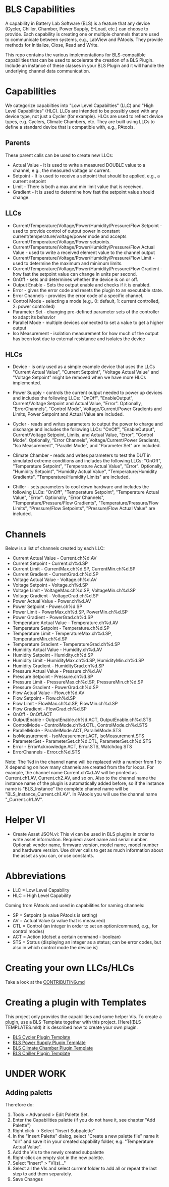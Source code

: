 # BLS Capabilities

A capability in Battery Lab Software (BLS) is a feature that any device (Cycler, Chiller, Chamber, Power Supply, E-Load, etc.) can choose to provide. Each capability is creating one or multiple channels that are used to communicate between systems, e.g., LabView and PAtools. They provide methods for Initialize, Close, Read and Write.

This repo contains the various implementations for BLS-compatible capabilities that can be used to accelerate the creation of a BLS Plugin. Include an instance of these classes in your BLS Plugin and it will handle the underlying channel data communication.

# Capabilities

We categorize capabilties into "Low Level Capabilties" (LLC) and "High Level Capabilities" (HLC). LLCs are intended to be possibly used with any device type, not just a Cycler (for example).
HLCs are used to reflect device types, e.g. Cyclers, Climate Chambers, etc. They are built using LLCs to define a standard device that is compatible with, e.g., PAtools.

## Parents
These parent calls can be used to create new LLCs:
* Actual Value - It is used to write a measured DOUBLE value to a channel, e.g., the measured voltage or current. 
* Setpoint - It is used to receive a setpoint that should be applied, e.g., a current setpoint
* Limit - There is both a max and min limit value that is received.
* Gradient - It is used to determine how fast the setpoint value should change.

## LLCs
* Current/Temperature/Voltage/Power/Humidity/Pressure/Flow Setpoint - used to provide control of output power in constant current/temperature/voltage/power mode and accepts Current/Temperature/Voltage/Power setpoints.
* Current/Temperature/Voltage/Power/Humidity/Pressure/Flow Actual Value - used to write a received element value to the channel output
* Current/Temperature/Voltage/Power/Humidity/Pressure/Flow Limit - used to determine the maximum and minimum limits.
* Current/Temperature/Voltage/Power/Humidity/Pressure/Flow Gradient - how fast the setpoint value can change in units per second. 
* OnOff - sets and determines whether the device is on or off.
* Output Enable - Sets the output enable and checks if it is enabled. 
* Error - gives the error code and resets the plugin to an executable state.
* Error Channels - provides the error code of a specific channel. 
* Control Mode - selecting a mode (e.g,. 0: default, 1: current controlled, 2: power controlled)
* Parameter Set - changing pre-defined parameter sets of the controller to adapt its behavior
* Parallel Mode - multiple devices connected to set a value to get a higher output
* Iso Measurement - isolation measurement for how much of the output has been lost due to external resistance and isolates the device

## HLCs
* Device - is only used as a simple example device that uses the LLCs "Current Actual Value", "Current Setpoint", "Voltage Actual Value" and "Voltage Setpoint" might be removed when we have more HLCs implemented.

* Power Supply - controls the current output needed to power up devices and includes the following LLCs: "OnOff", "EnableOutput", Current/Voltage Setpoint and Actual Value, "Error". Optionally, "ErrorChannels", "Control Mode", Voltage/Current/Power Gradients and Limits, Power Setpoint and Actual Value are included. 

* Cycler - reads and writes parameters to output the power to charge and discharge and includes the following LLCs: "OnOff", "EnableOutput", Current/Voltage Setpoint, Limits, and Actual Value, "Error", "Control Mode". Optionally, "Error Channels", Voltage/Current/Power Gradients, "Iso Measurement", "Parallel Mode", and "Parameter Set" are included.

* Climate Chamber - reads and writes parameters to test the DUT in simulated extreme conditions and includes the following LLCs: "OnOff", "Temperature Setpoint", "Temperature Actual Value", "Error". Optionally, "Humidity Setpoint", "Humidity Actual Value", "Temperature/Humidity Gradients", "Temperature/Humidity Limits" are included.

* Chiller - sets parameters to cool down hardware and includes the following LLCs: "OnOff", "Temperature Setpoint", "Temperature Actual Value", "Error". Optionally, "Error Channels", "Temperature/Pressure/Flow Gradients", "Temperature/Pressure/Flow Limits", "Pressure/Flow Setpoints", "Pressure/Flow Actual Value" are included.

# Channels

Below is a list of channels created by each LLC:

* Current Actual Value - Current.ch%d.AV
* Current Setpoint - Current.ch%d.SP
* Current Limit - CurrentMax.ch%d.SP, CurrentMin.ch%d.SP
* Current Gradient - CurrentGrad.ch%d.SP
* Voltage Actual Value - Voltage.ch%d.AV
* Voltage Setpoint - Voltage.ch%d.SP
* Voltage Limit - VoltageMax.ch%d.SP, VoltageMin.ch%d.SP
* Voltage Gradient - VoltageGrad.ch%d.SP
* Power Actual Value - Power.ch%d.AV
* Power Setpoint - Power.ch%d.SP
* Power Limit - PowerMax.ch%d.SP, PowerMin.ch%d.SP
* Power Gradient - PowerGrad.ch%d.SP
* Temperature Actual Value - Temperature.ch%d.AV
* Temperature Setpoint - Temperature.ch%d.SP
* Temperature Limit - TemperatureMax.ch%d.SP, TemperatureMin.ch%d.SP
* Temperature Gradient - TemperatureGrad.ch%d.SP
* Humidity Actual Value - Humidity.ch%d.AV
* Humidity Setpoint - Humidity.ch%d.SP
* Humidity Limit - HumidityMax.ch%d.SP, HumidityMin.ch%d.SP
* Humidity Gradient - HumidityGrad.ch%d.SP
* Pressure Actual Value - Pressure.ch%d.AV
* Pressure Setpoint - Pressure.ch%d.SP
* Pressure Limit - PressureMax.ch%d.SP, PressureMin.ch%d.SP
* Pressure Gradient - PowerGrad.ch%d.SP
* Flow Actual Value - Flow.ch%d.AV
* Flow Setpoint - Flow.ch%d.SP
* Flow Limit - FlowMax.ch%d.SP, FlowMin.ch%d.SP
* Flow Gradient - FlowGrad.ch%d.SP
* OnOff - OnOff.ACT
* OutputEnable - OutputEnable.ch%d.ACT, OutputEnable.ch%d.STS
* ControlMode - ControlMode.ch%d.CTL, ControlMode.ch%d.STS
* ParallelMode - ParallelMode.ACT, ParallelMode.STS
* IsoMeasurement - IsoMeasurement.ACT, IsoMeasurement.STS
* ParameterSet - ParameterSet.ch%d.CTL, ParameterSet.ch%d.STS
* Error - ErrorAcknowledge.ACT, Error.STS, Watchdog.STS
* ErrorChannels - Error.ch%d.STS

Note: The %d in the channel name will be replaced with a number from 1 to X depending on how many channels are created from the for loops. For example, the channel name Current.ch%d.AV will be printed as Current.ch1.AV, Current.ch2.AV, and so on.
Also to the channel name the instance name of the plugin is automatically added before, so if the instance name is "BLS_Instance" the complete channel name will be "BLS_Instance_Current.ch1.AV". In PAtools you will use the channel name "_Current.ch1.AV".

# Helper VI

* Create Asset JSON.vi: This vi can be used in BLS plugins in order to write asset information. Required: asset name and serial number. Optional: vendor name, firmware version, model name, model number and hardware version. Use driver calls to get as much information about the asset as you can, or use constants.

# Abbreviations

- LLC = Low Level Capability
- HLC = High Level Capability

Coming from PAtools and used in capabilities for naming channels:
- SP = Setpoint (a value PAtools is setting)
- AV = Actual Value (a value that is measured) 
- CTL = Control (an integer in order to set an option/command, e.g., for control modes) 
- ACT = Action (do/set a certain command - boolean) 
- STS = Status (displaying an integer as a status; can be error codes, but also in which control mode the device is)

# Creating your own LLCs/HLCs
Take a look at the [CONTRIBUTING.md](CONTRIBUTING.md)

# Creating a plugin with Templates

This project only provides the capabilities and some helper VIs. To create a plugin, use a BLS-Template together with this project. [Here](BLS TEMPLATES.mld) it is described how to create your own plugin.

* [BLS Cycler Plugin Template](https://github.com/ni/bls-cycler-plugin-template)
* [BLS Power Supply Plugin Template](https://github.com/ni/bls-power-supply-plugin-template)
* [BLS Climate Chamber Plugin Template](https://github.com/ni/bls-climate-chamber-plugin-template)
* [BLS Chiller Plugin Template](https://github.com/ni/bls-chiller-plugin-template)

# UNDER WORK
## Adding paletts
Therefore do:
1. Tools > Advanced > Edit Palette Set.
1. Enter the Capabilities palette (if you do not have it, see chapter "Add Palette")
1. Right click -> Select "Insert Subpalette"
1. In the "Insert Palette" dialog, select "Create a new palette file" name it "dir" and save it in your created capability folder, e.g. "Temperature Actual Value".
1. Add the VIs to the newly created subpalette
  1. Right-click an empty slot in the new palette.
  1. Select "Insert" > "VI(s)..."
  1. Select all the VIs and select current folder to add all or repeat the last step to add them separately.
1. Save Changes
